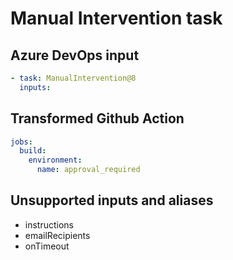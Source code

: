 # Manual Intervention task

## Azure DevOps input

```yaml
- task: ManualIntervention@8
  inputs:
```

## Transformed Github Action

```yaml
jobs:
  build:
    environment:
      name: approval_required
```

## Unsupported inputs and aliases
- instructions
- emailRecipients
- onTimeout